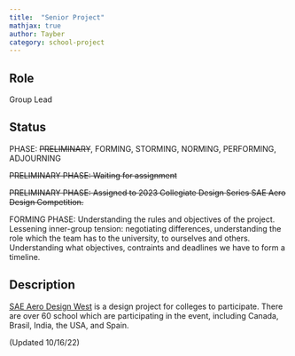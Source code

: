 ```yaml
---
title:  "Senior Project"
mathjax: true
author: Tayber
category: school-project
---
```


## Role

Group Lead


## Status

PHASE: ~~PRELIMINARY~~, FORMING, STORMING, NORMING, PERFORMING, ADJOURNING

~~PRELIMINARY PHASE: Waiting for assignment~~

~~PRELIMINARY PHASE: Assigned to 2023 Collegiate Design Series SAE Aero Design Competition.~~

FORMING PHASE: Understanding the rules and objectives of the project. Lessening inner-group tension: negotiating differences, understanding the role which the team has to the university, to ourselves and others. Understanding what objectives, contraints and deadlines we have to form a timeline.

## Description

[SAE Aero Design West](https://www.sae.org/attend/student-events/sae-aero-design-west) is a design project for colleges to participate. There are over 60 school which are participating in the event, including Canada, Brasil, India, the USA, and Spain.



(Updated 10/16/22)
